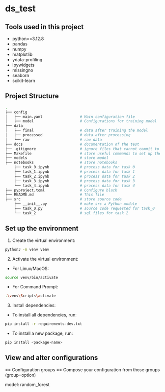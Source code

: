 # ds_test

## Tools used in this project
* python==3.12.8
* pandas
* numpy
* matplotlib
* ydata-profiling
* ipywidgets
* missingno
* seaborn
* scikit-learn


## Project Structure

```bash
.
├── config                      
│   ├── main.yaml                 # Main configuration file
│   ├── model                     # Configurations for training model
├── data            
│   ├── final                     # data after training the model
│   ├── processed                 # data after processing
│   └── raw                       # raw data
├── docs                          # documentation of the test
├── .gitignore                    # ignore files that cannot commit to Git
├── Makefile                      # store useful commands to set up the environment
├── models                        # store model
├── notebooks                     # store notebooks
    ├── task_0.ipynb              # process data for task 0
    ├── task_1.ipynb              # process data for task 1
    ├── task_2.ipynb              # process data for task 2
    ├── task_3.ipynb              # process data for task 3    
    └── task_4.ipynb              # process data for task 4 
├── pyproject.toml                # Configure black
├── README.md                     # This file
├── src                           # store source code
    ├── __init__.py               # make src a Python module 
    ├── task_0.py                 # source code requested for task_0
    └── task_2                    # sql files for task 2

```

## Set up the environment


1. Create the virtual environment:
```bash
python3 -m venv venv
```
2. Activate the virtual environment:

- For Linux/MacOS:
```bash
source venv/bin/activate
```
- For Command Prompt:
```bash
.\venv\Scripts\activate
```
3. Install dependencies:
- To install all dependencies, run:
```bash
pip install -r requirements-dev.txt
```

- To install a new package, run:
```bash
pip install <package-name>
```


## View and alter configurations

== Configuration groups ==
Compose your configuration from those groups (group=option)

model: random_forest



